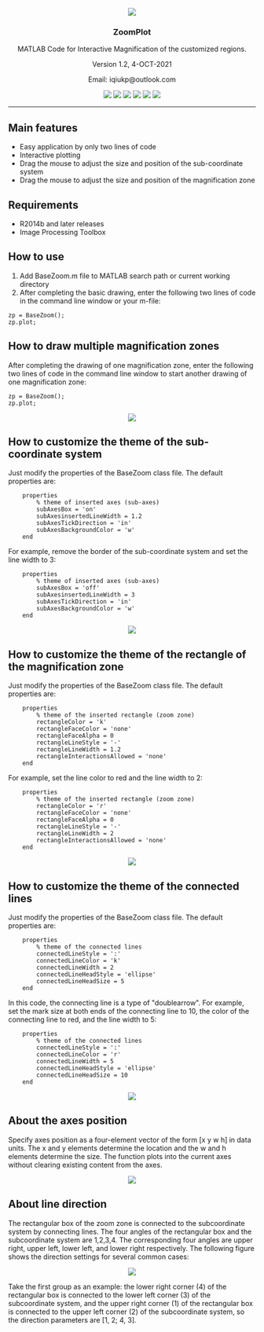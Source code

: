 <p align="center">
  <img src="https://i.loli.net/2021/10/06/N9h8qEXsAa7IQjU.gif">
</p>

<h3 align="center">ZoomPlot</h3>

<p align="center">MATLAB Code for Interactive Magnification of the customized regions.</p>
<p align="center">Version 1.2, 4-OCT-2021</p>
<p align="center">Email: iqiukp@outlook.com</p>

<div align=center>

<img src="https://img.shields.io/github/v/release/iqiukp/ZoomPlot?label=version" />
<img src="https://img.shields.io/github/repo-size/iqiukp/ZoomPlot" />
<img src="https://img.shields.io/github/languages/code-size/iqiukp/ZoomPlot" />
<img src="https://img.shields.io/github/languages/top/iqiukp/ZoomPlot" />
<img src="https://img.shields.io/github/stars/iqiukp/ZoomPlot" />
<img src="https://img.shields.io/github/forks/iqiukp/ZoomPlot" />
</div>

<hr />

## Main features

- Easy application by only two lines of code
- Interactive plotting
- Drag the mouse to adjust the size and position of the sub-coordinate system 
- Drag the mouse to adjust the size and position of the magnification zone

## Requirements

- R2014b and later releases
- Image Processing Toolbox

## How to use

1. Add BaseZoom.m file to MATLAB search path or current working directory
2. After completing the basic drawing, enter the following two lines of code in the command line window or your m-file: 
```
zp = BaseZoom();
zp.plot;
```
## How to draw multiple magnification zones

After completing the drawing of one magnification zone, enter the following two lines of code in the command line window to start another drawing of one magnification zone: 
```
zp = BaseZoom();
zp.plot;
```
<p align="center">
  <img src="https://z3.ax1x.com/2021/10/06/4xNr9I.png">
</p>

## How to customize the theme of the sub-coordinate system

Just modify the properties of the BaseZoom class file. The default properties are: 
```
    properties
        % theme of inserted axes (sub-axes)
        subAxesBox = 'on'
        subAxesinsertedLineWidth = 1.2
        subAxesTickDirection = 'in'
        subAxesBackgroundColor = 'w'
    end
```
For example, remove the border of the sub-coordinate system and set the line width to 3: 
```
    properties
        % theme of inserted axes (sub-axes)
        subAxesBox = 'off'
        subAxesinsertedLineWidth = 3
        subAxesTickDirection = 'in'
        subAxesBackgroundColor = 'w'
    end
```
<p align="center">
  <img src="https://z3.ax1x.com/2021/10/06/4xwQr6.png">
</p>

## How to customize the theme of the rectangle of the magnification zone

Just modify the properties of the BaseZoom class file. The default properties are: 
```
    properties
        % theme of the inserted rectangle (zoom zone)
        rectangleColor = 'k'
        rectangleFaceColor = 'none'
        rectangleFaceAlpha = 0
        rectangleLineStyle = '-'
        rectangleLineWidth = 1.2
        rectangleInteractionsAllowed = 'none'
    end
```
For example, set the line color to red and the line width to 2: 
```
    properties
        % theme of the inserted rectangle (zoom zone)
        rectangleColor = 'r'
        rectangleFaceColor = 'none'
        rectangleFaceAlpha = 0
        rectangleLineStyle = '-'
        rectangleLineWidth = 2
        rectangleInteractionsAllowed = 'none'
    end
```

<p align="center">
  <img src="https://z3.ax1x.com/2021/10/06/4xw3VO.png">
</p>

## How to customize the theme of the connected lines

Just modify the properties of the BaseZoom class file. The default properties are: 
```
    properties
        % theme of the connected lines
        connectedLineStyle = ':'
        connectedLineColor = 'k'
        connectedLineWidth = 2
        connectedLineHeadStyle = 'ellipse'
        connectedLineHeadSize = 5
    end
```
In this code, the connecting line is a type of "doublearrow". For example, set the mark size at both ends of the connecting line to 10, the color of the connecting line to red, and the line width to 5: 
```
    properties
        % theme of the connected lines
        connectedLineStyle = ':'
        connectedLineColor = 'r'
        connectedLineWidth = 5
        connectedLineHeadStyle = 'ellipse'
        connectedLineHeadSize = 10
    end
```
<p align="center">
  <img src="https://z3.ax1x.com/2021/10/06/4xwGIe.png">
</p>

## About the axes position

Specify axes position as a four-element vector of the form [x y w h] in data units. The x and y elements determine the location and the w and h elements determine the size. The function plots into the current axes without clearing existing content from the axes.

<p align="center">
  <img src="https://z3.ax1x.com/2021/10/06/4xwtGd.png">
</p>
 
## About line direction
The rectangular box of the zoom zone is connected to the subcoordinate system by connecting lines. The four angles of the rectangular box and the subcoordinate system are 1,2,3,4. The corresponding four angles are upper right, upper left, lower left, and lower right respectively. The following figure shows the direction settings for several common cases:

<p align="center">
  <img src="https://z3.ax1x.com/2021/10/06/4xwUxI.png">
</p>

Take the first group as an example: the lower right corner (4) of the rectangular box is connected to the lower left corner (3) of the subcoordinate system, and the upper right corner (1) of the rectangular box is connected to the upper left corner (2) of the subcoordinate system, so the direction parameters are [1, 2; 4, 3].
